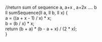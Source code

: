 //return sum of sequence a, a+x , a+2x .... b  
ll sumSequence(ll a, ll b, ll x) {  
    a = ((a + x - 1) / x) * x;  
    b = (b / x) * x;  
    return (b + a) * (b - a + x) / (2 * x);  
}